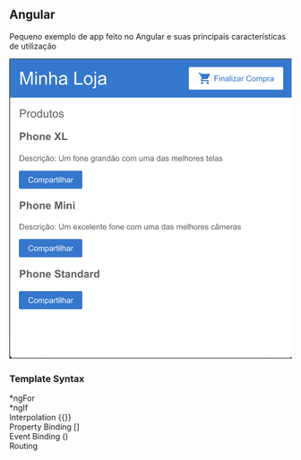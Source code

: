 ## Angular
Pequeno exemplo de app feito no Angular e suas principais características de utilização

![](Screenshot.png)

### Template Syntax

*ngFor<br>
*ngIf<br>
Interpolation {{}}<br>
Property Binding []<br>
Event Binding ()<br>
Routing
